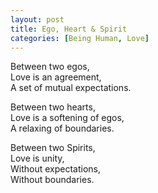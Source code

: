 ```yaml
---
layout: post
title: Ego, Heart & Spirit
categories: [Being Human, Love]
---
```


Between two egos,  
Love is an agreement,  
A set of mutual expectations.

Between two hearts,  
Love is a softening of egos,  
A relaxing of boundaries.

Between two Spirits,  
Love is unity,  
Without expectations,  
Without boundaries.
